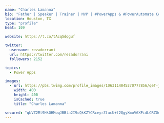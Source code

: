 ```yaml
---
name: "Charles Lamanna"
bio: "Father | Speaker | Trainer | MVP | #PowerApps & #PowerAutomate Community Super User | YouTuber Right-pointing triangle http://youtube.com/c/rezadorrani | Learn - Share - Clockwise rightwards and leftwards open circle arrows"
location: Houston, TX
type: "profile"
heat: 109

website: https://t.co/tAcqSdqguf

twitter:
  username: rezadorrani
  url: https://twitter.com/rezadorrani
  followers: 2152

topics:
  - Power Apps

images:
  - url: https://pbs.twimg.com/profile_images/1063114045270777856/qeT-jpWr_400x400.jpg
    width: 400
    height: 400
    isCached: true
    title: "Charles Lamanna"

secured: "qbVZ2Mt9HkOHMoqJBBla2I9oQkKZYCRceyrZtucU+f2QgyXmoV6XPidLCRZGqrLKt1TIXH4j15nLTUWmINUDqSt2hG9gHzPwExUC3/m6MLn4FoO3lvX8bZ2N6EVASo5lef+coVULL8oS+wxij2+pimWQPprlX0Mo5rKIUjfvKObrPBCX0Awo7FuEuV0jSi1/l2QQ6erMJg5k/hqP78rM9pvqQ6AY9FoP7fS+rUftLNIWVn6LDQ4HnHaMjyUby4BYWTGfZ/m/+s0nbeFqYKFhFX4Hlm9nNWGyM2LgyxoxpVZPQ06Ro8/lMASqZu2gY8m+lYFqqsMdUoBRtzfUQB2ER6wLdbymCkW2ssdMU+lQxJwf5ff+QCa8QBQkyRn+azmqgQtHrN+KTe1bGSlmbywpGnQnLj/z76dayoKQ72+hEoc=;dsSitF4IboXC9aUl2SP/5Q=="
---
```


